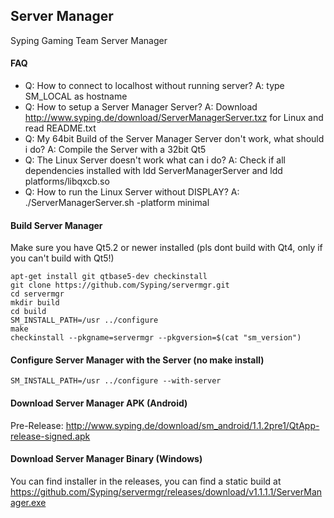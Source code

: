 ## Server Manager
Syping Gaming Team Server Manager

#### FAQ
 - Q: How to connect to localhost without running server? A: type SM_LOCAL as hostname
 - Q: How to setup a Server Manager Server? A: Download http://www.syping.de/download/ServerManagerServer.txz for Linux and read README.txt
 - Q: My 64bit Build of the Server Manager Server don't work, what should i do? A: Compile the Server with a 32bit Qt5
 - Q: The Linux Server doesn't work what can i do? A: Check if all dependencies installed with ldd ServerManagerServer and ldd platforms/libqxcb.so
 - Q: How to run the Linux Server without DISPLAY? A: ./ServerManagerServer.sh -platform minimal

#### Build Server Manager

Make sure you have Qt5.2 or newer installed (pls dont build with Qt4, only if you can't build with Qt5!)

	apt-get install git qtbase5-dev checkinstall
	git clone https://github.com/Syping/servermgr.git
	cd servermgr
	mkdir build
	cd build
	SM_INSTALL_PATH=/usr ../configure
	make
	checkinstall --pkgname=servermgr --pkgversion=$(cat "sm_version")
	
#### Configure Server Manager with the Server (no make install)

    SM_INSTALL_PATH=/usr ../configure --with-server
	
#### Download Server Manager APK (Android)

Pre-Release: http://www.syping.de/download/sm_android/1.1.2pre1/QtApp-release-signed.apk
	
#### Download Server Manager Binary (Windows)

You can find installer in the releases, you can find a 
static build at https://github.com/Syping/servermgr/releases/download/v1.1.1.1/ServerManager.exe

